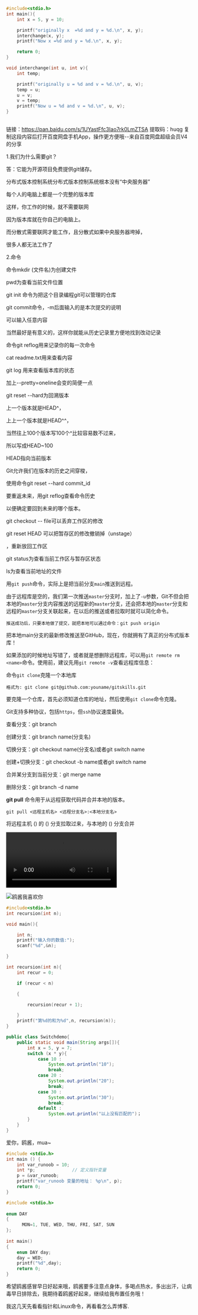 ```c
#include<stdio.h>
int main(){
    int x = 5, y = 10;

    printf("originally x  =%d and y = %d.\n", x, y);
    interchange(x, y);
    printf("Now x =%d and y = %d.\n", x, y);

    return 0;
}

void interchange(int u, int v){
    int temp;

    printf("originally u = %d and v = %d.\n", u, v);
    temp = u;
    u = v;
    v = temp;
    printf("Now u = %d and v = %d.\n", u, v);
}
	
```

链接：https://pan.baidu.com/s/1UYastFfc3Iao7rk0LmZTSA 
提取码：huqg 
复制这段内容后打开百度网盘手机App，操作更方便哦--来自百度网盘超级会员V4的分享

1.我们为什么需要git？

答：它能为开源项目免费提供git储存。

分布式版本控制系统分布式版本控制系统根本没有“中央服务器”

每个人的电脑上都是一个完整的版本库

这样，你工作的时候，就不需要联网

因为版本库就在你自己的电脑上。

而分散式需要联网才能工作，且分散式如果中央服务器垮掉，

很多人都无法工作了

2.命令

命令mkdir (文件名)为创建文件

pwd为查看当前文件位置

git init 命令为把这个目录编程git可以管理的仓库

git commit命令，-m后面输入的是本次提交的说明

可以输入任意内容

当然最好是有意义的，这样你就能从历史记录里方便地找到改动记录

命令git reflog用来记录你的每一次命令

cat readme.txt用来查看内容

git log 用来查看版本库的状态

加上--pretty=oneline会变的简便一点

git reset --hard为回溯版本

上一个版本就是HEAD^，

上上一个版本就是HEAD^^，

当然往上100个版本写100个^比较容易数不过来，

所以写成HEAD~100

HEAD指向当前版本

Git允许我们在版本的历史之间穿梭，

使用命令git reset --hard commit_id

要重返未来，用git reflog查看命令历史

以便确定要回到未来的哪个版本。

git checkout -- file可以丢弃工作区的修改

git reset HEAD <file>可以把暂存区的修改撤销掉（unstage）

，重新放回工作区

git status为查看当前工作区与暂存区状态

ls为查看当前地址的文件

用`git push`命令，实际上是把当前分支`main`推送到远程。

由于远程库是空的，我们第一次推送`master`分支时，加上了`-u`参数，Git不但会把本地的`master`分支内容推送的远程新的`master`分支，还会把本地的`master`分支和远程的`master`分支关联起来，在以后的推送或者拉取时就可以简化命令。

```
推送成功后，只要本地做了提交，就把本地可以通过命令：git push origin 
```

把本地main分支的最新修改推送至GitHub，现在，你就拥有了真正的分布式版本库！

如果添加的时候地址写错了，或者就是想删除远程库，可以用`git remote rm <name>`命令。使用前，建议先用`git remote -v`查看远程库信息：

命令`git clone`克隆一个本地库

```
格式为: git clone git@github.com:youname/gitskills.git
```

要克隆一个仓库，首先必须知道仓库的地址，然后使用`git clone`命令克隆。

Git支持多种协议，包括`https`，但`ssh`协议速度最快。

查看分支：git branch

创建分支：git branch name(分支名)

切换分支：git checkout name(分支名)或者git switch name

创建+切换分支：git checkout -b name或者git switch name

合并某分支到当前分支：git merge name

删除分支：git branch -d name

**git pull** 命令用于从远程获取代码并合并本地的版本。

```
git pull <远程主机名> <远程分支名>:<本地分支名>
```

将远程主机 () 的 () 分支拉取过来，与本地的 () 分支合并

<video src="D:\gal\000不剧透.mp4"></video>

![鸥酱我喜欢你](C:\Users\刘忠楷\Desktop\QQ图片20210328185816.jpg)

[bilibili]: https://www.bilibili.com/

```c
#include<stdio.h>
int recursion(int n);

void main(){

​    int n;
​    printf("输入你的数值:");
​    scanf("%d",&n);

}

int recursion(int n){
    int recur = 0;

​    if (recur < n)

​    {

​        recursion(recur + 1);

​    }
​    printf("第%d的和为%d",n, recursion(n));
}


```

```java
public class Switchdemo{
    public static void main(String args[]){
        int x = 5, y = 7;
        switch (x * y){
            case 10 :
                System.out.println("10");
                break;
            case 20 :
                System.out.println("20");
                break;
            case 30 :
                System.out.println("30");
                break;
            default :
                System.out.println("以上没有匹配的")；
        }
    }
}
```

[ASCLL对照表]: https://tool.oschina.net/commons?type=4	"这是连接"

爱你，鸥酱，mua~

```c
#include <stdio.h>
int main () {
    int var_runoob = 10;
    int *p;              // 定义指针变量   
    p = &var_runoob;   
    printf("var_runoob 变量的地址： %p\n", p);   
    return 0;
}
```

```c
#include <stdio.h>
 
enum DAY
{
      MON=1, TUE, WED, THU, FRI, SAT, SUN
};
 
int main()
{
    enum DAY day;
    day = WED;
    printf("%d",day);
    return 0;
}
```

希望鸥酱感冒早日好起来哦，鸥酱要多注意点身体，多喝点热水，多出出汗，让病毒早日排除去，我期待着鸥酱好起来，继续给我布置任务哦！

我这几天先看看指针和Linux命令，再看看怎么弄博客.